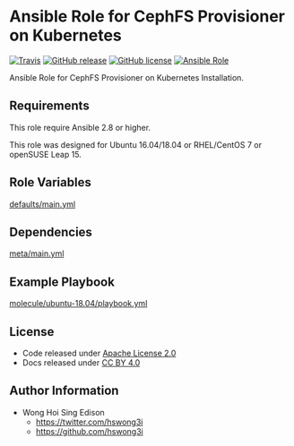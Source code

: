 # Ansible Role for CephFS Provisioner on Kubernetes

[![Travis](https://img.shields.io/travis/alvistack/ansible-role-kubernetes-cephfs-provisioner.svg)](https://travis-ci.org/alvistack/ansible-role-kubernetes-cephfs-provisioner)
[![GitHub release](https://img.shields.io/github/release/alvistack/ansible-role-kubernetes-cephfs-provisioner.svg)](https://github.com/alvistack/ansible-role-kubernetes-cephfs-provisioner)
[![GitHub license](https://img.shields.io/github/license/alvistack/ansible-role-kubernetes-cephfs-provisioner.svg)](https://github.com/alvistack/ansible-role-kubernetes-cephfs-provisioner/blob/master/LICENSE)
[![Ansible Role](https://img.shields.io/badge/galaxy-alvistack.kubernetes_cephfs_provisioner-blue.svg)](https://galaxy.ansible.com/alvistack/kubernetes_cephfs_provisioner)

Ansible Role for CephFS Provisioner on Kubernetes Installation.

## Requirements

This role require Ansible 2.8 or higher.

This role was designed for Ubuntu 16.04/18.04 or RHEL/CentOS 7 or openSUSE Leap 15.

## Role Variables

[defaults/main.yml](defaults/main.yml)

## Dependencies

[meta/main.yml](meta/main.yml)

## Example Playbook

[molecule/ubuntu-18.04/playbook.yml](molecule/ubuntu-18.04/playbook.yml)

## License

  - Code released under [Apache License 2.0](LICENSE)
  - Docs released under [CC BY 4.0](http://creativecommons.org/licenses/by/4.0/)

## Author Information

  - Wong Hoi Sing Edison
      - <https://twitter.com/hswong3i>
      - <https://github.com/hswong3i>
